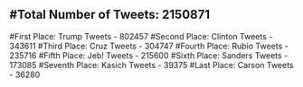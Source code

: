 #Total Number of Tweets: 2150871 
---
#First Place: Trump Tweets - 802457
#Second Place: Clinton Tweets - 343611
#Third Place: Cruz Tweets - 304747
#Fourth Place: Rubio Tweets - 235716
#Fifth Place: Jeb! Tweets - 215600
#Sixth Place: Sanders Tweets - 173085
#Seventh Place: Kasich Tweets - 39375
#Last Place: Carson Tweets - 36280
